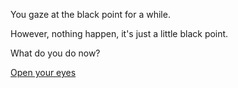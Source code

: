 You gaze at the black point for a while. 

However, nothing happen, it's just a little black point.

What do you do now?

[Open your eyes](../../marshmallow.md)